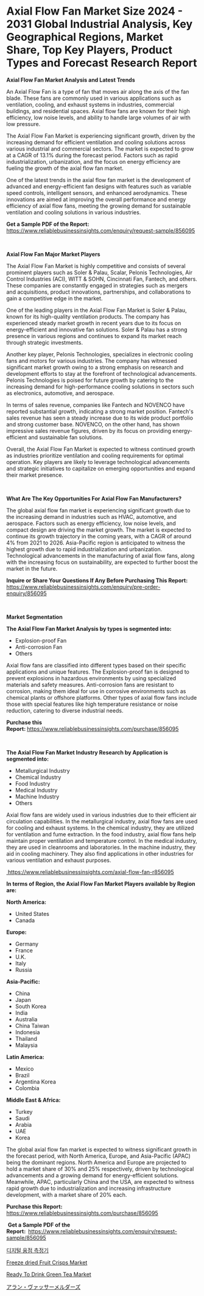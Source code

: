 <p><h1>Axial Flow Fan Market Size 2024 - 2031 Global Industrial Analysis, Key Geographical Regions, Market Share, Top Key Players, Product Types and Forecast Research Report</h1></p><p><strong>Axial Flow Fan Market Analysis and Latest Trends</strong></p>
<p><p>An Axial Flow Fan is a type of fan that moves air along the axis of the fan blade. These fans are commonly used in various applications such as ventilation, cooling, and exhaust systems in industries, commercial buildings, and residential spaces. Axial flow fans are known for their high efficiency, low noise levels, and ability to handle large volumes of air with low pressure.</p><p>The Axial Flow Fan Market is experiencing significant growth, driven by the increasing demand for efficient ventilation and cooling solutions across various industrial and commercial sectors. The market is expected to grow at a CAGR of 13.1% during the forecast period. Factors such as rapid industrialization, urbanization, and the focus on energy efficiency are fueling the growth of the axial flow fan market.</p><p>One of the latest trends in the axial flow fan market is the development of advanced and energy-efficient fan designs with features such as variable speed controls, intelligent sensors, and enhanced aerodynamics. These innovations are aimed at improving the overall performance and energy efficiency of axial flow fans, meeting the growing demand for sustainable ventilation and cooling solutions in various industries.</p></p>
<p><strong>Get a Sample PDF of the Report:&nbsp;</strong> <a href="https://www.reliablebusinessinsights.com/enquiry/request-sample/856095">https://www.reliablebusinessinsights.com/enquiry/request-sample/856095</a></p>
<p>&nbsp;</p>
<p><strong>Axial Flow Fan Major Market Players</strong></p>
<p><p>The Axial Flow Fan Market is highly competitive and consists of several prominent players such as Soler & Palau, Scalar, Pelonis Technologies, Air Control Industries (ACI), WITT & SOHN, Cincinnati Fan, Fantech, and others. These companies are constantly engaged in strategies such as mergers and acquisitions, product innovations, partnerships, and collaborations to gain a competitive edge in the market.</p><p>One of the leading players in the Axial Flow Fan Market is Soler & Palau, known for its high-quality ventilation products. The company has experienced steady market growth in recent years due to its focus on energy-efficient and innovative fan solutions. Soler & Palau has a strong presence in various regions and continues to expand its market reach through strategic investments.</p><p>Another key player, Pelonis Technologies, specializes in electronic cooling fans and motors for various industries. The company has witnessed significant market growth owing to a strong emphasis on research and development efforts to stay at the forefront of technological advancements. Pelonis Technologies is poised for future growth by catering to the increasing demand for high-performance cooling solutions in sectors such as electronics, automotive, and aerospace.</p><p>In terms of sales revenue, companies like Fantech and NOVENCO have reported substantial growth, indicating a strong market position. Fantech's sales revenue has seen a steady increase due to its wide product portfolio and strong customer base. NOVENCO, on the other hand, has shown impressive sales revenue figures, driven by its focus on providing energy-efficient and sustainable fan solutions.</p><p>Overall, the Axial Flow Fan Market is expected to witness continued growth as industries prioritize ventilation and cooling requirements for optimal operation. Key players are likely to leverage technological advancements and strategic initiatives to capitalize on emerging opportunities and expand their market presence.</p></p>
<p>&nbsp;</p>
<p><strong>What Are The Key Opportunities For Axial Flow Fan Manufacturers?</strong></p>
<p><p>The global axial flow fan market is experiencing significant growth due to the increasing demand in industries such as HVAC, automotive, and aerospace. Factors such as energy efficiency, low noise levels, and compact design are driving the market growth. The market is expected to continue its growth trajectory in the coming years, with a CAGR of around 4% from 2021 to 2026. Asia-Pacific region is anticipated to witness the highest growth due to rapid industrialization and urbanization. Technological advancements in the manufacturing of axial flow fans, along with the increasing focus on sustainability, are expected to further boost the market in the future.</p></p>
<p><strong>Inquire or Share Your Questions If Any Before Purchasing This Report:</strong> <a href="https://www.reliablebusinessinsights.com/enquiry/pre-order-enquiry/856095">https://www.reliablebusinessinsights.com/enquiry/pre-order-enquiry/856095</a></p>
<p>&nbsp;</p>
<p><strong>Market Segmentation</strong></p>
<p><strong>The Axial Flow Fan Market Analysis by types is segmented into:</strong></p>
<p><ul><li>Explosion-proof Fan</li><li>Anti-corrosion Fan</li><li>Others</li></ul></p>
<p><p>Axial flow fans are classified into different types based on their specific applications and unique features. The Explosion-proof fan is designed to prevent explosions in hazardous environments by using specialized materials and safety measures. Anti-corrosion fans are resistant to corrosion, making them ideal for use in corrosive environments such as chemical plants or offshore platforms. Other types of axial flow fans include those with special features like high temperature resistance or noise reduction, catering to diverse industrial needs.</p></p>
<p><strong>Purchase this Report:&nbsp;</strong><a href="https://www.reliablebusinessinsights.com/purchase/856095">https://www.reliablebusinessinsights.com/purchase/856095</a></p>
<p>&nbsp;</p>
<p><strong>The Axial Flow Fan Market Industry Research by Application is segmented into:</strong></p>
<p><ul><li>Metallurgical Industry</li><li>Chemical Industry</li><li>Food Industry</li><li>Medical Industry</li><li>Machine Industry</li><li>Others</li></ul></p>
<p><p>Axial flow fans are widely used in various industries due to their efficient air circulation capabilities. In the metallurgical industry, axial flow fans are used for cooling and exhaust systems. In the chemical industry, they are utilized for ventilation and fume extraction. In the food industry, axial flow fans help maintain proper ventilation and temperature control. In the medical industry, they are used in cleanrooms and laboratories. In the machine industry, they aid in cooling machinery. They also find applications in other industries for various ventilation and exhaust purposes.</p></p>
<p><a href="https://www.reliablebusinessinsights.com/axial-flow-fan-r856095">&nbsp;https://www.reliablebusinessinsights.com/axial-flow-fan-r856095</a></p>
<p><strong>In terms of Region, the Axial Flow Fan Market Players available by Region are:</strong></p>
<p>
    <p> <strong> North America: </strong>
        <ul>
            <li>United States</li>
            <li>Canada</li>
        </ul>
        </p> 
    <p> <strong> Europe: </strong>
        <ul>
            <li>Germany</li>
            <li>France</li>
            <li>U.K.</li>
            <li>Italy</li>
            <li>Russia</li>
        </ul>
        </p> 
    <p> <strong> Asia-Pacific: </strong>
        <ul>
            <li>China</li>
            <li>Japan</li>
            <li>South Korea</li>
            <li>India</li>
            <li>Australia</li>
            <li>China Taiwan</li>
            <li>Indonesia</li>
            <li>Thailand</li>
            <li>Malaysia</li>
        </ul>
        </p> 
    <p> <strong> Latin America: </strong>
        <ul>
            <li>Mexico</li>
            <li>Brazil</li>
            <li>Argentina Korea</li>
            <li>Colombia</li>
        </ul>
        </p> 
    <p> <strong> Middle East & Africa: </strong>
        <ul>
            <li>Turkey</li>
            <li>Saudi</li>
            <li>Arabia</li>
            <li>UAE</li>
            <li>Korea</li>
        </ul>
    </p>
    </p>
<p><p>The global axial flow fan market is expected to witness significant growth in the forecast period, with North America, Europe, and Asia-Pacific (APAC) being the dominant regions. North America and Europe are projected to hold a market share of 30% and 25% respectively, driven by technological advancements and a growing demand for energy-efficient solutions. Meanwhile, APAC, particularly China and the USA, are expected to witness rapid growth due to industrialization and increasing infrastructure development, with a market share of 20% each.</p></p>
<p><strong>Purchase this Report: </strong><a href="https://www.reliablebusinessinsights.com/purchase/856095">https://www.reliablebusinessinsights.com/purchase/856095</a></p>
<p>&nbsp;<strong>Get a Sample PDF of the Report:&nbsp;&nbsp;</strong><a href="https://www.reliablebusinessinsights.com/enquiry/request-sample/856095">https://www.reliablebusinessinsights.com/enquiry/request-sample/856095</a></p>
<p><strong></strong></p>
<p><p><a href="https://github.com/Howaoole34545/Market-Research-Report-List-2/blob/main/2660059164156.md">디지털 융점 측정기</a></p><p><a href="https://github.com/kmtkihkn89/Market-Research-Report-List-1/blob/main/freeze-dried-fruit-crisps-market.md">Freeze dried Fruit Crisps Market</a></p><p><a href="https://github.com/flwellarose/Market-Research-Report-List-1/blob/main/ready-to-drink-green-tea-market.md">Ready To Drink Green Tea Market</a></p><p><a href="https://github.com/joaejkdzgyljvo6/Market-Research-Report-List-2/blob/main/9618961153660.md">アラン・ヴァッサーメルダーズ</a></p></p>